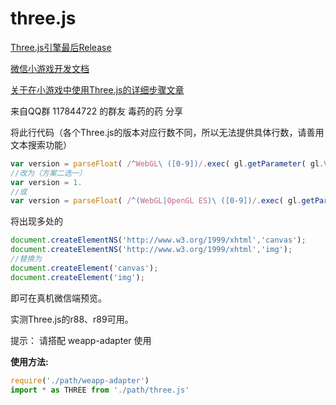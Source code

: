 # three.js

[Three.js引擎最后Release](https://github.com/mrdoob/three.js/releases/latest)

[微信小游戏开发文档](https://mp.weixin.qq.com/debug/wxagame/dev/index.html)

[关于在小游戏中使用Three.js的详细步骤文章](https://indienova.com/indie-game-development/run-threejs-on-wechat-game-platform/)


来自QQ群 117844722 的群友 毒药的药 分享

将此行代码（各个Three.js的版本对应行数不同，所以无法提供具体行数，请善用文本搜索功能）
```javascript
var version = parseFloat( /^WebGL\ ([0-9])/.exec( gl.getParameter( gl.VERSION ) )[ 1 ] );
//改为（方案二选一）
var version = 1.
//或
var version = parseFloat( /^(WebGL|OpenGL ES)\ ([0-9])/.exec( gl.getParameter( gl.VERSION ) )[ 1 ] );
```
将出现多处的
```javascript
document.createElementNS('http://www.w3.org/1999/xhtml','canvas');
document.createElementNS('http://www.w3.org/1999/xhtml','img');
//替换为
document.createElement('canvas');
document.createElement('img');
```
即可在真机微信端预览。

实测Three.js的r88、r89可用。

提示：
请搭配 weapp-adapter 使用

**使用方法:**
```javascript
require('./path/weapp-adapter')
import * as THREE from './path/three.js'
```
